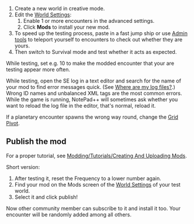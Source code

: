 
1.  Create a new world in creative mode.
2.  Edit the [World Settings](https://spaceengineers.wiki.gg/wiki/World_Settings "World Settings"):
    1.  Enable 1 or more encounters in the advanced settings.
    2.  Click **Mods** to install your new mod.
3.  To speed up the testing process, paste in a fast jump ship or use [Admin tools](https://spaceengineers.wiki.gg/wiki/Admin_Screen "Admin Screen") to teleport yourself to encounters to check out whether they are yours.
4.  Then switch to Survival mode and test whether it acts as expected.

While testing, set e.g. <Frequency>10</Frequency> to make the modded encounter that your are testing appear more often.

While testing, open the SE log in a text editor and search for the name of your mod to find error messages quick. (See [Where are my log files?](https://spaceengineers.wiki.gg/wiki/Support#Where_are_My_Log_Files? "Support").) Wrong ID names and unbalanced XML tags are the most common errors. While the game is running, NotePad++ will sometimes ask whether you want to reload the log file in the editor, that's normal, reload it.

If a planetary encounter spawns the wrong way round, change the [Grid Pivot](https://spaceengineers.wiki.gg/wiki/Grid_Pivot "Grid Pivot").

## Publish the mod

For a proper tutorial, see [Modding/Tutorials/Creating And Uploading Mods](https://spaceengineers.wiki.gg/wiki/Modding/Tutorials/Creating_And_Uploading_Mods "Modding/Tutorials/Creating And Uploading Mods").

Short version:

1.  After testing it, reset the Frequency to a lower number again.
2.  Find your mod on the Mods screen of the [World Settings](https://spaceengineers.wiki.gg/wiki/World_Settings "World Settings") of your test world.
3.  Select it and click publish!

Now other community member can subscribe to it and install it too. Your encounter will be randomly added among all others.